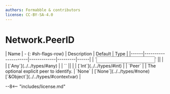 ```yaml
---
authors: Formabble & contributors
license: CC-BY-SA-4.0
---
```



# Network.PeerID

<div class="sh-parameters" markdown="1">
| Name | - {: #sh-flags-row} | Description | Default | Type |
|------|---------------------|-------------|---------|------|
| `<input>` || | | [`Any`](../../types/#any) |
| `<output>` || | | [`Int`](../../types/#int) |
| `Peer` |  | The optional explicit peer to identify. | `None` | [`None`](../../types/#none)[`&Object`](../../types/#contextvar) |

</div>



--8<-- "includes/license.md"

